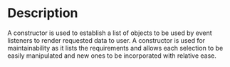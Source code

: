 # Description
A constructor is used to establish a list of objects to be used by event listeners to render requested data to user. A constructor is used for maintainability as it lists the requirements and allows each selection to be easily manipulated and new ones to be incorporated with relative ease.